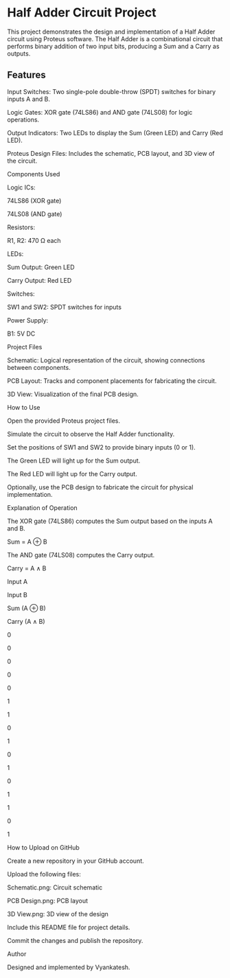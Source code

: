 # Half Adder Circuit Project

This project demonstrates the design and implementation of a Half Adder circuit using Proteus software. 
The Half Adder is a combinational circuit that performs binary addition of two input bits, producing a Sum and a Carry as outputs.

## Features

Input Switches: Two single-pole double-throw (SPDT) switches for binary inputs A and B.

Logic Gates: XOR gate (74LS86) and AND gate (74LS08) for logic operations.

Output Indicators: Two LEDs to display the Sum (Green LED) and Carry (Red LED).

Proteus Design Files: Includes the schematic, PCB layout, and 3D view of the circuit.

Components Used

Logic ICs:

74LS86 (XOR gate)

74LS08 (AND gate)

Resistors:

R1, R2: 470 Ω each

LEDs:

Sum Output: Green LED

Carry Output: Red LED

Switches:

SW1 and SW2: SPDT switches for inputs

Power Supply:

B1: 5V DC

Project Files

Schematic: Logical representation of the circuit, showing connections between components.

PCB Layout: Tracks and component placements for fabricating the circuit.

3D View: Visualization of the final PCB design.

How to Use

Open the provided Proteus project files.

Simulate the circuit to observe the Half Adder functionality.

Set the positions of SW1 and SW2 to provide binary inputs (0 or 1).

The Green LED will light up for the Sum output.

The Red LED will light up for the Carry output.

Optionally, use the PCB design to fabricate the circuit for physical implementation.

Explanation of Operation

The XOR gate (74LS86) computes the Sum output based on the inputs A and B.

Sum = A ⊕ B

The AND gate (74LS08) computes the Carry output.

Carry = A ∧ B

Input A

Input B

Sum (A ⊕ B)

Carry (A ∧ B)

0

0

0

0

0

1

1

0

1

0

1

0

1

1

0

1

How to Upload on GitHub

Create a new repository in your GitHub account.

Upload the following files:

Schematic.png: Circuit schematic

PCB Design.png: PCB layout

3D View.png: 3D view of the design

Include this README file for project details.

Commit the changes and publish the repository.

Author

Designed and implemented by Vyankatesh.

